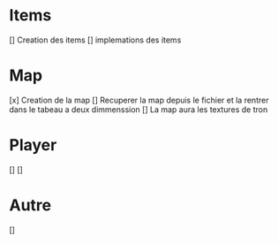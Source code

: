# Items
[]	Creation des items
[]	implemations des items

# Map
[x]	Creation de la map
[]	Recuperer la map depuis le fichier et la rentrer dans le tabeau a deux dimmenssion
[]	La map aura les textures de tron 

# Player
[]
[]

# Autre
[]
